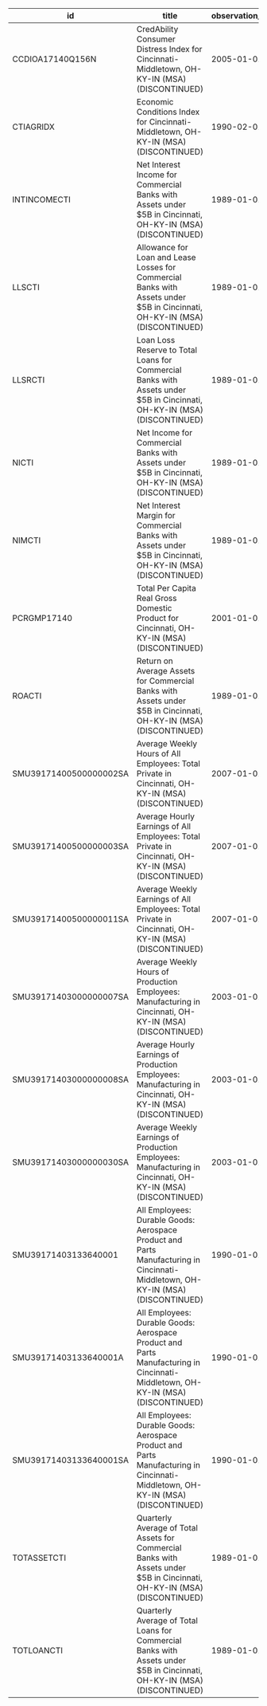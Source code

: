 | id                     | title                                                                                                                           | observation_start   | observation_end   |
|------------------------|---------------------------------------------------------------------------------------------------------------------------------|---------------------|-------------------|
| CCDIOA17140Q156N       | CredAbility Consumer Distress Index for Cincinnati-Middletown, OH-KY-IN (MSA) (DISCONTINUED)                                    | 2005-01-01          | 2013-01-01        |
| CTIAGRIDX              | Economic Conditions Index for Cincinnati-Middletown, OH-KY-IN (MSA) (DISCONTINUED)                                              | 1990-02-01          | 2019-12-01        |
| INTINCOMECTI           | Net Interest Income for Commercial Banks with Assets under $5B in Cincinnati, OH-KY-IN (MSA) (DISCONTINUED)                     | 1989-01-01          | 2020-07-01        |
| LLSCTI                 | Allowance for Loan and Lease Losses for Commercial Banks with Assets under $5B in Cincinnati, OH-KY-IN (MSA) (DISCONTINUED)     | 1989-01-01          | 2020-07-01        |
| LLSRCTI                | Loan Loss Reserve to Total Loans for Commercial Banks with Assets under $5B in Cincinnati, OH-KY-IN (MSA) (DISCONTINUED)        | 1989-01-01          | 2020-07-01        |
| NICTI                  | Net Income for Commercial Banks with Assets under $5B in Cincinnati, OH-KY-IN (MSA) (DISCONTINUED)                              | 1989-01-01          | 2020-07-01        |
| NIMCTI                 | Net Interest Margin for Commercial Banks with Assets under $5B in Cincinnati, OH-KY-IN (MSA) (DISCONTINUED)                     | 1989-01-01          | 2020-07-01        |
| PCRGMP17140            | Total Per Capita Real Gross Domestic Product for Cincinnati, OH-KY-IN (MSA) (DISCONTINUED)                                      | 2001-01-01          | 2017-01-01        |
| ROACTI                 | Return on Average Assets for Commercial Banks with Assets under $5B in Cincinnati, OH-KY-IN (MSA) (DISCONTINUED)                | 1989-01-01          | 2020-07-01        |
| SMU39171400500000002SA | Average Weekly Hours of All Employees: Total Private in Cincinnati, OH-KY-IN (MSA) (DISCONTINUED)                               | 2007-01-01          | 2022-03-01        |
| SMU39171400500000003SA | Average Hourly Earnings of All Employees: Total Private in Cincinnati, OH-KY-IN (MSA) (DISCONTINUED)                            | 2007-01-01          | 2022-03-01        |
| SMU39171400500000011SA | Average Weekly Earnings of All Employees: Total Private in Cincinnati, OH-KY-IN (MSA) (DISCONTINUED)                            | 2007-01-01          | 2022-03-01        |
| SMU39171403000000007SA | Average Weekly Hours of Production Employees: Manufacturing in Cincinnati, OH-KY-IN (MSA) (DISCONTINUED)                        | 2003-01-01          | 2022-03-01        |
| SMU39171403000000008SA | Average Hourly Earnings of Production Employees: Manufacturing in Cincinnati, OH-KY-IN (MSA) (DISCONTINUED)                     | 2003-01-01          | 2022-03-01        |
| SMU39171403000000030SA | Average Weekly Earnings of Production Employees: Manufacturing in Cincinnati, OH-KY-IN (MSA) (DISCONTINUED)                     | 2003-01-01          | 2022-03-01        |
| SMU39171403133640001   | All Employees: Durable Goods: Aerospace Product and Parts Manufacturing in Cincinnati-Middletown, OH-KY-IN (MSA) (DISCONTINUED) | 1990-01-01          | 2013-12-01        |
| SMU39171403133640001A  | All Employees: Durable Goods: Aerospace Product and Parts Manufacturing in Cincinnati-Middletown, OH-KY-IN (MSA) (DISCONTINUED) | 1990-01-01          | 2012-01-01        |
| SMU39171403133640001SA | All Employees: Durable Goods: Aerospace Product and Parts Manufacturing in Cincinnati-Middletown, OH-KY-IN (MSA) (DISCONTINUED) | 1990-01-01          | 2013-12-01        |
| TOTASSETCTI            | Quarterly Average of Total Assets for Commercial Banks with Assets under $5B in Cincinnati, OH-KY-IN (MSA) (DISCONTINUED)       | 1989-01-01          | 2020-07-01        |
| TOTLOANCTI             | Quarterly Average of Total Loans for Commercial Banks with Assets under $5B in Cincinnati, OH-KY-IN (MSA) (DISCONTINUED)        | 1989-01-01          | 2020-07-01        |